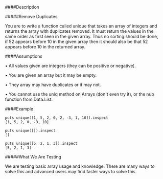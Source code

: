 ####Description

#####Remove Duplicates

You are to write a function called unique that takes an array of integers and returns the array with duplicates removed. It must return the values in the same order as first seen in the given array. Thus no sorting should be done, if 52 appears before 10 in the given array then it should also be that 52 appears before 10 in the returned array.

####Assumptions

• All values given are integers (they can be positive or negative).

• You are given an array but it may be empty.

• They array may have duplicates or it may not.

• You cannot use the uniq method on Arrays (don't even try it), or the nub function from Data.List.

####Example
```
puts unique([1, 5, 2, 0, 2, -3, 1, 10]).inspect
[1, 5, 2, 0, -3, 10]

puts unique([]).inspect
[]

puts unique([5, 2, 1, 3]).inspect
[5, 2, 1, 3]
```

#####What We Are Testing

We are testing basic array usage and knowledge. There are many ways to solve this and advanced users may find faster ways to solve this.
